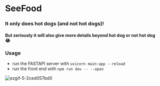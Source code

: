 # SeeFood
### It only does hot dogs (and not hot dogs)!
#### But seriously it will also give more details beyond hot dog or not hot dog :joy:
### Usage
- run the FASTAPI server with `uvicorn main:app --reload` 
- run the front end with `npm run dev -- --open`

![ezgif-5-2ced057bd0](https://github.com/JonathanPhillips/SeeFood/assets/7337212/37e41b48-44f4-437b-b5a8-14226c496aab)
